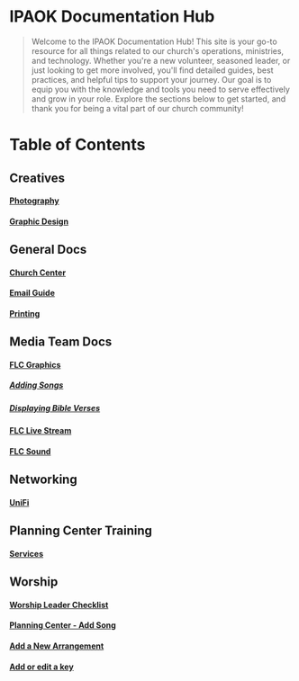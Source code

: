 # IPAOK Documentation Hub

> Welcome to the IPAOK Documentation Hub! This site is your go-to resource for all things related to our church's operations, ministries, and technology. Whether you're a new volunteer, seasoned leader, or just looking to get more involved, you'll find detailed guides, best practices, and helpful tips to support your journey. Our goal is to equip you with the knowledge and tools you need to serve effectively and grow in your role. Explore the sections below to get started, and thank you for being a vital part of our church community!

# Table of Contents
## Creatives
#### [Photography](photography.md)
#### [Graphic Design](creatives.md)

## General Docs
#### [Church Center](churchcenter.md)
#### [Email Guide](ipa-email.md)
#### [Printing](printing.md)

## Media Team Docs
#### [FLC Graphics](flc-propresenter.md)
##### [Adding Songs](adding-songs-propresenter.md)
##### [Displaying Bible Verses](pp7-bibleverses.md)
#### [FLC Live Stream](flc-livestream.md)
#### [FLC Sound](flc-sound.md)

## Networking
#### [UniFi](networking.md)

## Planning Center Training
#### [Services](pc-services.md)

## Worship
#### [Worship Leader Checklist](worship-checklist.md)
#### [Planning Center - Add Song](https://pcoservices.zendesk.com/hc/en-us/articles/204262354-Add-a-Song-to-the-Library#UUID-c89d101b-3e10-2f62-cfb6-fc9c02246ffa_section-idm4636217822560032697080497132)
#### [Add a New Arrangement](https://pcoservices.zendesk.com/hc/en-us/articles/360024797073-Add-or-Edit-an-Arrangement)
#### [Add or edit a key](https://pcoservices.zendesk.com/hc/en-us/articles/360024795773-Add-or-Edit-a-Key)

